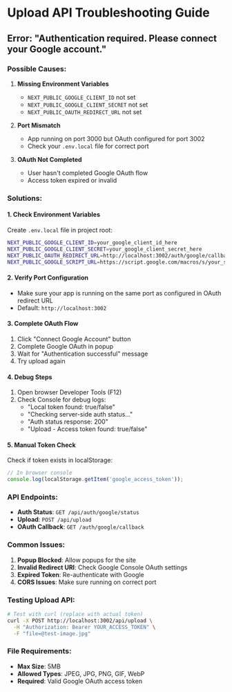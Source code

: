 # Upload API Troubleshooting Guide

## Error: "Authentication required. Please connect your Google account."

### Possible Causes:

1. **Missing Environment Variables**
   - `NEXT_PUBLIC_GOOGLE_CLIENT_ID` not set
   - `NEXT_PUBLIC_GOOGLE_CLIENT_SECRET` not set
   - `NEXT_PUBLIC_OAUTH_REDIRECT_URL` not set

2. **Port Mismatch**
   - App running on port 3000 but OAuth configured for port 3002
   - Check your `.env.local` file for correct port

3. **OAuth Not Completed**
   - User hasn't completed Google OAuth flow
   - Access token expired or invalid

### Solutions:

#### 1. Check Environment Variables
Create `.env.local` file in project root:
```bash
NEXT_PUBLIC_GOOGLE_CLIENT_ID=your_google_client_id_here
NEXT_PUBLIC_GOOGLE_CLIENT_SECRET=your_google_client_secret_here
NEXT_PUBLIC_OAUTH_REDIRECT_URL=http://localhost:3002/auth/google/callback
NEXT_PUBLIC_GOOGLE_SCRIPT_URL=https://script.google.com/macros/s/your_script_id/exec
```

#### 2. Verify Port Configuration
- Make sure your app is running on the same port as configured in OAuth redirect URL
- Default: `http://localhost:3002`

#### 3. Complete OAuth Flow
1. Click "Connect Google Account" button
2. Complete Google OAuth in popup
3. Wait for "Authentication successful" message
4. Try upload again

#### 4. Debug Steps
1. Open browser Developer Tools (F12)
2. Check Console for debug logs:
   - "Local token found: true/false"
   - "Checking server-side auth status..."
   - "Auth status response: 200"
   - "Upload - Access token found: true/false"

#### 5. Manual Token Check
Check if token exists in localStorage:
```javascript
// In browser console
console.log(localStorage.getItem('google_access_token'));
```

### API Endpoints:

- **Auth Status**: `GET /api/auth/google/status`
- **Upload**: `POST /api/upload`
- **OAuth Callback**: `GET /auth/google/callback`

### Common Issues:

1. **Popup Blocked**: Allow popups for the site
2. **Invalid Redirect URI**: Check Google Console OAuth settings
3. **Expired Token**: Re-authenticate with Google
4. **CORS Issues**: Make sure running on correct port

### Testing Upload API:

```bash
# Test with curl (replace with actual token)
curl -X POST http://localhost:3002/api/upload \
  -H "Authorization: Bearer YOUR_ACCESS_TOKEN" \
  -F "file=@test-image.jpg"
```

### File Requirements:
- **Max Size**: 5MB
- **Allowed Types**: JPEG, JPG, PNG, GIF, WebP
- **Required**: Valid Google OAuth access token
